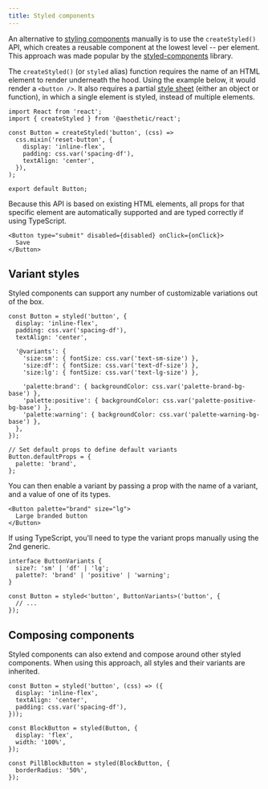```yaml
---
title: Styled components
---
```


An alternative to [styling components](./styles.mdx) manually is to use the `createStyled()` API,
which creates a reusable component at the lowest level -- per element. This approach was made
popular by the [styled-components](https://styled-components.com) library.

The `createStyled()` (or `styled` alias) function requires the name of an HTML element to render
underneath the hood. Using the example below, it would render a `<button />`. It also requires a
partial [style sheet](../../dev/css-in-js/style-sheets/components.mdx) (either an object or
function), in which a single element is styled, instead of multiple elements.

```tsx
import React from 'react';
import { createStyled } from '@aesthetic/react';

const Button = createStyled('button', (css) =>
  css.mixin('reset-button', {
    display: 'inline-flex',
    padding: css.var('spacing-df'),
    textAlign: 'center',
  }),
);

export default Button;
```

Because this API is based on existing HTML elements, all props for that specific element are
automatically supported and are typed correctly if using TypeScript.

```tsx
<Button type="submit" disabled={disabled} onClick={onClick}>
  Save
</Button>
```

## Variant styles

Styled components can support any number of customizable variations out of the box.

```tsx
const Button = styled('button', {
  display: 'inline-flex',
  padding: css.var('spacing-df'),
  textAlign: 'center',

  '@variants': {
    'size:sm': { fontSize: css.var('text-sm-size') },
    'size:df': { fontSize: css.var('text-df-size') },
    'size:lg': { fontSize: css.var('text-lg-size') },

    'palette:brand': { backgroundColor: css.var('palette-brand-bg-base') },
    'palette:positive': { backgroundColor: css.var('palette-positive-bg-base') },
    'palette:warning': { backgroundColor: css.var('palette-warning-bg-base') },
  },
});

// Set default props to define default variants
Button.defaultProps = {
  palette: 'brand',
};
```

You can then enable a variant by passing a prop with the name of a variant, and a value of one of
its types.

```tsx
<Button palette="brand" size="lg">
  Large branded button
</Button>
```

If using TypeScript, you'll need to type the variant props manually using the 2nd generic.

```tsx
interface ButtonVariants {
  size?: 'sm' | 'df' | 'lg';
  palette?: 'brand' | 'positive' | 'warning';
}

const Button = styled<'button', ButtonVariants>('button', {
  // ...
});
```

## Composing components

Styled components can also extend and compose around other styled components. When using this
approach, all styles and their variants are inherited.

```tsx
const Button = styled('button', (css) => ({
  display: 'inline-flex',
  textAlign: 'center',
  padding: css.var('spacing-df'),
}));

const BlockButton = styled(Button, {
  display: 'flex',
  width: '100%',
});

const PillBlockButton = styled(BlockButton, {
  borderRadius: '50%',
});
```

